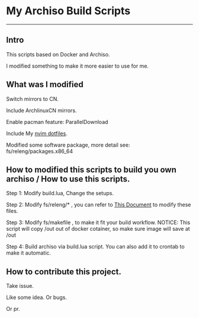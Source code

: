 # My Archiso Build Scripts

---

## Intro

This scripts based on Docker and Archiso.

I modified something to make it more easier to use for me.

## What was I modified

Switch mirrors to CN.

Include ArchlinuxCN mirrors.

Enable pacman feature: ParallelDownload

Include My [nvim dotfiles](https://github.com/lI15SO0/nvim-config/tree/lsp_not_include).

Modified some software package, more detail see: fs/releng/packages.x86_64

## How to modified this scripts to build you own archiso / How to use this scripts.

Step 1: Modify build.lua, Change the setups.

Step 2: Modify fs/releng/* , you can refer to [This Document](https://wiki.archlinux.org/title/Archiso) to modify these files.

Step 3: Modify fs/makefile , to make it fit your build workflow. NOTICE: This script will copy /out out of docker cotainer, so make sure image will save at /out

Step 4: Build archiso via build.lua script. You can also add it to crontab to make it automatic.

## How to contribute this project.

Take issue.

Like some idea. Or bugs.

Or pr.

